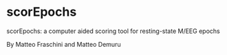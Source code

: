# scorEpochs

scorEpochs: a computer aided scoring tool for resting-state M/EEG epochs

By Matteo Fraschini and Matteo Demuru
